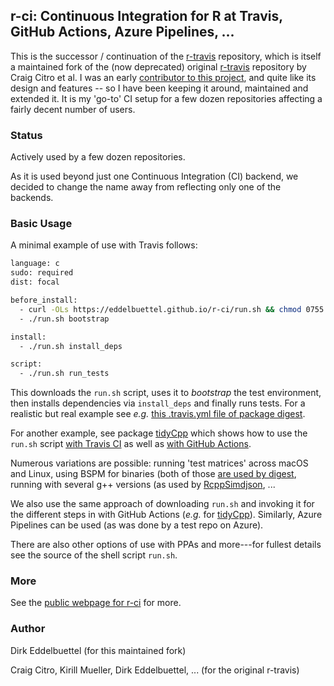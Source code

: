 
## r-ci: Continuous Integration for R at Travis, GitHub Actions, Azure Pipelines, ...

This is the successor / continuation of the [r-travis](https://github.com/eddelbuettel/r-travis)
repository, which is itself a maintained fork of the (now deprecated) original
[r-travis](https://github.com/craigcitro/r-travis) repository by Craig Citro et al.  I was an early
[contributor to this project](https://github.com/craigcitro/r-travis/graphs/contributors), and quite
like its design and features -- so I have been keeping it around, maintained and extended it. It is
my 'go-to' CI setup for a few dozen repositories affecting a fairly decent number of users.

### Status

Actively used by a few dozen repositories.

As it is used beyond just one Continuous Integration (CI) backend, we decided to change the name
away from reflecting only one of the backends.

### Basic Usage

A minimal example of use with Travis follows:

```sh
language: c
sudo: required
dist: focal

before_install:
  - curl -OLs https://eddelbuettel.github.io/r-ci/run.sh && chmod 0755 run.sh
  - ./run.sh bootstrap

install:
  - ./run.sh install_deps

script:
  - ./run.sh run_tests
```

This downloads the `run.sh` script, uses it to _bootstrap_ the test environment, then installs
dependencies via `install_deps` and finally runs tests. For a realistic but real example see _e.g._
[this .travis.yml file of package
digest](https://github.com/eddelbuettel/digest/blob/master/.travis.yml).

For another example, see package [tidyCpp](https://github.com/eddelbuettel/tidycpp/) which shows how
to use the `run.sh` script [with Travis
CI](https://github.com/eddelbuettel/tidycpp/blob/master/.travis.yml) as well as [with GitHub
Actions](https://github.com/eddelbuettel/tidycpp/blob/master/.github/workflows/R-CMD-check.yaml).

Numerous variations are possible: running 'test matrices' across macOS and Linux, using BSPM for
binaries (both of those [are used by
digest](https://github.com/eddelbuettel/digest/blob/master/.travis.yml), running with several g++
versions (as used by
[RcppSimdjson](https://github.com/eddelbuettel/rcppsimdjson/blob/master/.travis.yml), ...

We also use the same approach of downloading `run.sh` and invoking it for the different steps in
with GitHub Actions (_e.g._ for
[tidyCpp](https://github.com/eddelbuettel/tidycpp/blob/master/.github/workflows/R-CMD-check.yaml)). Similarly,
Azure Pipelines can be used (as was done by a test repo on Azure).

There are also other options of use with PPAs and more---for fullest details see the source of the
shell script `run.sh`.

### More

See the [public webpage for r-ci](http://eddelbuettel.github.io/r-ci/) for more.

### Author

Dirk Eddelbuettel (for this maintained fork)

Craig Citro, Kirill Mueller, Dirk Eddelbuettel, ... (for the original r-travis)



